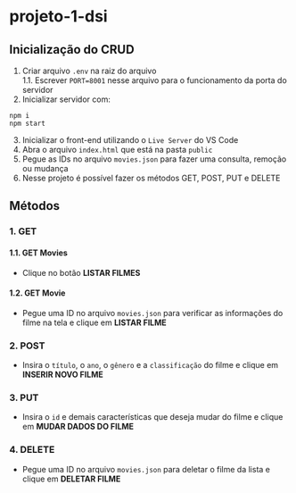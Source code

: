 # projeto-1-dsi
## Inicialização do CRUD
1. Criar arquivo `.env` na raiz do arquivo<br>
1.1. Escrever `PORT=8001` nesse arquivo para o funcionamento da porta do servidor<br>
2. Inicializar servidor com:<br>
```
npm i
npm start
```
3. Inicializar o front-end utilizando o `Live Server` do VS Code<br>
4. Abra o arquivo `index.html` que está na pasta `public`
5. Pegue as IDs no arquivo `movies.json` para fazer uma consulta, remoção ou mudança<br>
6. Nesse projeto é possível fazer os métodos GET, POST, PUT e DELETE<br>

## Métodos
### 1. GET
#### 1.1. GET Movies<br>
- Clique no botão **LISTAR FILMES**<br>

#### 1.2. GET Movie<br>
- Pegue uma ID no arquivo `movies.json` para verificar as informações do filme na tela e clique em **LISTAR FILME**

### 2. POST
- Insira o `título`, o `ano`, o `gênero` e a `classificação` do filme e clique em **INSERIR NOVO FILME**

### 3. PUT
- Insira o `id` e demais características que deseja mudar do filme e clique em **MUDAR DADOS DO FILME**

### 4. DELETE
- Pegue uma ID no arquivo `movies.json` para deletar o filme da lista e clique em **DELETAR FILME**
